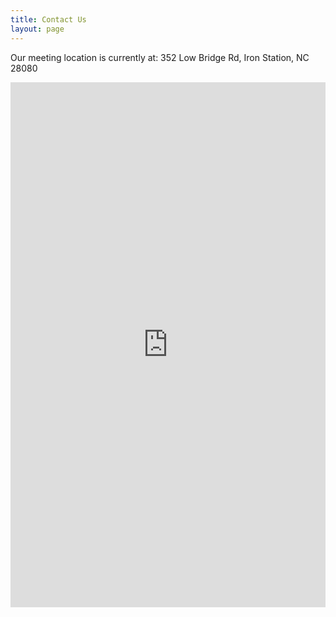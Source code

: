 ```yaml
---
title: Contact Us
layout: page
---
```


<p>Our meeting location is currently at:
352 Low Bridge Rd,
Iron Station, NC 28080
</p>

<iframe src="https://docs.google.com/forms/d/1yGREWrMmrvQ3YmTo_hqSrHrydH7hagPethJLyIqSFOw/viewform?embedded=true" width="100%" height="840" frameborder="0" marginheight="0" marginwidth="0">Loading...</iframe>
